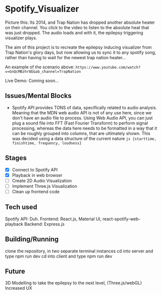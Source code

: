 # Spotify_Visualizer

Picture this: Its 2014, and Trap Nation has dropped another absolute heater on their channel. You click to the video to listen to the absolute heat that was just dropped. The audio loads and with it, the epilepsy triggering visualizer plays.

The aim of this project is to recreate the epilepsy inducing visualizer from Trap Nation's glory days, but now allowing us to sync it to any spotify song, rather than having to wait for the newest trap nation heater...

An example of the scenario above: `https://www.youtube.com/watch?v=GnQcMBzhr8E&ab_channel=TrapNation`

Live Demo: Coming soon...

## Issues/Mental Blocks

- Spotify API provides TONS of data, specifically related to audio analysis. Meaning that the MDN web audio API is not of any use here, since we don't have an audio file to process. Using Web Audio API, you can just plug a sound file into FFT (Fast Fourier Transform) to perform signal processing, whereas the data here needs to be formatted in a way that it can be roughly grouped into columns, that are ultimately shown. This was decided using a data structure of the current nature ```js {starttime, finishtime, frequency, loudness}```

## Stages

- [x] Connect to Spotify API
- [x] Playback in web browser
- [ ] Create 2D Audio Visualization
- [ ] Implement Three.js Visualization
- [ ] Clean up frontend code

## Tech used

Spotify API: Duh.
Frontend: React.js, Material UI, react-spotify-web-playback
Backend: Express.js

## Building/Running

clone the repository, in two separate terminal instances
cd into server and type npm run dev
cd into client and type npm run dev

## Future

3D Modelling to take the epilepsy to the next level, (Three.js/webGL)
Increased UX
